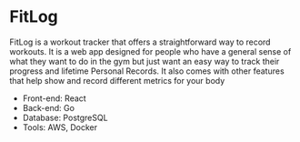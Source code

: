 # FitLog

FitLog is a workout tracker that offers a straightforward way to record workouts. It is a web app designed for people who have a general sense of what they want to do in the gym but just want an easy way to track their progress and lifetime Personal Records. It also comes with other features that help show and record different metrics for your body

- Front-end: React
- Back-end: Go
- Database: PostgreSQL
- Tools: AWS, Docker 
